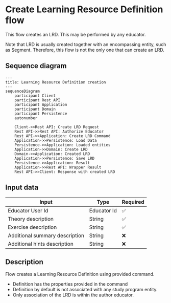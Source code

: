 # Create Learning Resource Definition flow

This flow creates an LRD. This may be performed by any educator.

Note that LRD is usually created together with an encompassing entity, such as Segment. Therefore, this flow is not
the only one that can create an LRD.

## Sequence diagram

```mermaid
---
title: Learning Resource Definition creation
---
sequenceDiagram
    participant Client
    participant Rest API
    participant Application
    participant Domain
    participant Persistence
    autonumber
    
    Client->>Rest API: Create LRD Request
    Rest API->>Rest API: Authorize Educator
    Rest API->>Application: Create LRD Command
    Application->>Persistence: Load Data
    Persistence->>Application: Loaded entities
    Application->>Domain: Create LRD
    Domain->>Application: Created LRD
    Application->>Persistence: Save LRD
    Persistence->>Application: Result
    Application->>Rest API: Wrapper Result
    Rest API->>Client: Response with created LRD
```

## Input data

| Input                          | Type        | Required |
|--------------------------------|-------------|----------|
| Educator User Id               | Educator Id | ✅        |
| Theory description             | String      | ✅        |
| Exercise description           | String      | ✅        |
| Additional summary description | String      | ❌        |
| Additional hints description   | String      | ❌        |

## Description

Flow creates a Learning Resource Definition using provided command.
- Definition has the properties provided in the command
- Definition by default is not associated with any study program entity. 
- Only association of the LRD is within the author educator. 
